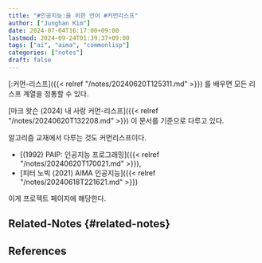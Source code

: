 ```yaml
---
title: "#인공지능:을 위한 언어 #커먼리스프"
author: ["Junghan Kim"]
date: 2024-07-04T16:17:00+09:00
lastmod: 2024-09-24T01:39:37+09:00
tags: ["ai", "aima", "commonlisp"]
categories: ["notes"]
draft: false
---
```


[:커먼-리스프]({{< relref "/notes/20240620T125311.md" >}}) 를 배우면 모든 리스프 계열을 정통할 수 있다.

[마크 왓슨 (2024) 내 사랑 커먼-리스프]({{< relref "/notes/20240620T132208.md" >}}) 이 문서를 기준으로 다루고 있다.

알고리즘 교재에서 다루는 것도 커먼리스프이다.

-   [(1992) PAIP: 인공지능 프로그래밍]({{< relref "/notes/20240620T170021.md" >}}),
-   [피터 노빅 (2021) AIMA 인공지능]({{< relref "/notes/20240618T221621.md" >}})

이게 프로젝트 페이지에 해당한다.


## Related-Notes {#related-notes}

## References

<style>.csl-entry{text-indent: -1.5em; margin-left: 1.5em;}</style><div class="csl-bib-body">
</div>
